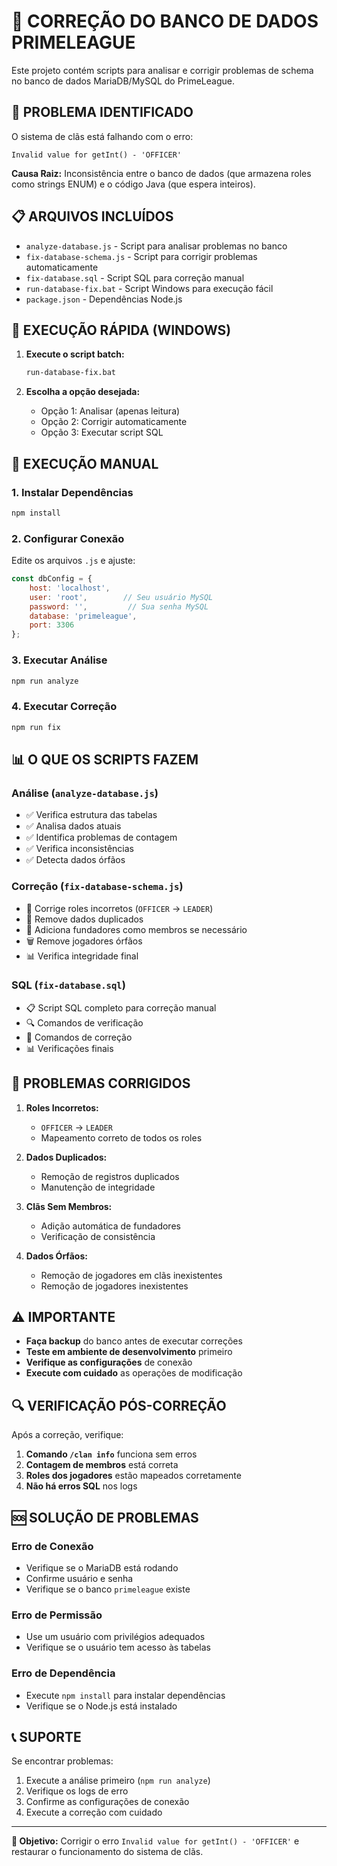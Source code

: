 # 🔧 CORREÇÃO DO BANCO DE DADOS PRIMELEAGUE

Este projeto contém scripts para analisar e corrigir problemas de schema no banco de dados MariaDB/MySQL do PrimeLeague.

## 🚨 PROBLEMA IDENTIFICADO

O sistema de clãs está falhando com o erro:
```
Invalid value for getInt() - 'OFFICER'
```

**Causa Raiz:** Inconsistência entre o banco de dados (que armazena roles como strings ENUM) e o código Java (que espera inteiros).

## 📋 ARQUIVOS INCLUÍDOS

- `analyze-database.js` - Script para analisar problemas no banco
- `fix-database-schema.js` - Script para corrigir problemas automaticamente
- `fix-database.sql` - Script SQL para correção manual
- `run-database-fix.bat` - Script Windows para execução fácil
- `package.json` - Dependências Node.js

## 🚀 EXECUÇÃO RÁPIDA (WINDOWS)

1. **Execute o script batch:**
   ```cmd
   run-database-fix.bat
   ```

2. **Escolha a opção desejada:**
   - Opção 1: Analisar (apenas leitura)
   - Opção 2: Corrigir automaticamente
   - Opção 3: Executar script SQL

## 🔧 EXECUÇÃO MANUAL

### 1. Instalar Dependências
```bash
npm install
```

### 2. Configurar Conexão
Edite os arquivos `.js` e ajuste:
```javascript
const dbConfig = {
    host: 'localhost',
    user: 'root',        // Seu usuário MySQL
    password: '',         // Sua senha MySQL
    database: 'primeleague',
    port: 3306
};
```

### 3. Executar Análise
```bash
npm run analyze
```

### 4. Executar Correção
```bash
npm run fix
```

## 📊 O QUE OS SCRIPTS FAZEM

### Análise (`analyze-database.js`)
- ✅ Verifica estrutura das tabelas
- ✅ Analisa dados atuais
- ✅ Identifica problemas de contagem
- ✅ Verifica inconsistências
- ✅ Detecta dados órfãos

### Correção (`fix-database-schema.js`)
- 🔧 Corrige roles incorretos (`OFFICER` → `LEADER`)
- 🧹 Remove dados duplicados
- 👥 Adiciona fundadores como membros se necessário
- 🗑️ Remove jogadores órfãos
- 📊 Verifica integridade final

### SQL (`fix-database.sql`)
- 📋 Script SQL completo para correção manual
- 🔍 Comandos de verificação
- 🔧 Comandos de correção
- 📊 Verificações finais

## 🎯 PROBLEMAS CORRIGIDOS

1. **Roles Incorretos:**
   - `OFFICER` → `LEADER`
   - Mapeamento correto de todos os roles

2. **Dados Duplicados:**
   - Remoção de registros duplicados
   - Manutenção de integridade

3. **Clãs Sem Membros:**
   - Adição automática de fundadores
   - Verificação de consistência

4. **Dados Órfãos:**
   - Remoção de jogadores em clãs inexistentes
   - Remoção de jogadores inexistentes

## ⚠️ IMPORTANTE

- **Faça backup** do banco antes de executar correções
- **Teste em ambiente de desenvolvimento** primeiro
- **Verifique as configurações** de conexão
- **Execute com cuidado** as operações de modificação

## 🔍 VERIFICAÇÃO PÓS-CORREÇÃO

Após a correção, verifique:

1. **Comando `/clan info`** funciona sem erros
2. **Contagem de membros** está correta
3. **Roles dos jogadores** estão mapeados corretamente
4. **Não há erros SQL** nos logs

## 🆘 SOLUÇÃO DE PROBLEMAS

### Erro de Conexão
- Verifique se o MariaDB está rodando
- Confirme usuário e senha
- Verifique se o banco `primeleague` existe

### Erro de Permissão
- Use um usuário com privilégios adequados
- Verifique se o usuário tem acesso às tabelas

### Erro de Dependência
- Execute `npm install` para instalar dependências
- Verifique se o Node.js está instalado

## 📞 SUPORTE

Se encontrar problemas:
1. Execute a análise primeiro (`npm run analyze`)
2. Verifique os logs de erro
3. Confirme as configurações de conexão
4. Execute a correção com cuidado

---

**🎯 Objetivo:** Corrigir o erro `Invalid value for getInt() - 'OFFICER'` e restaurar o funcionamento do sistema de clãs.
